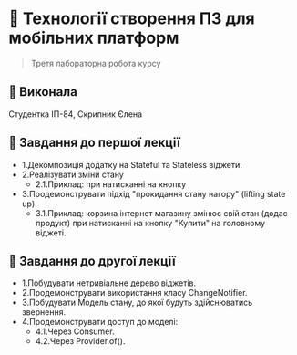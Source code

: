 # 📱 Технології створення ПЗ для мобільних платформ
> Третя лабораторна робота курсу

## 📝 Виконала
Студентка ІП-84, Скрипник Єлена

## 📃 Завдання до першої лекції
- 1.Декомпозиція додатку на Stateful та Stateless віджети.
- 2.Реалізувати зміни стану
  - 2.1.Приклад: при натисканні на кнопку
- 3.Продемонструвати підхід "прокидання стану нагору" (lifting state up).
  - 3.1.Приклад: корзина інтернет магазину змінює свій стан (додає продукт) при натисканні   на кнопку "Купити" на головному віджеті.

## 📃 Завдання до другої лекції
- 1.Побудувати нетривіальне дерево віджетів.
- 2.Продемонструвати використання класу ChangeNotifier.
- 3.Побудувати Модель стану, до якої будуть здійснюватись звернення.
- 4.Продемонструвати доступ до моделі:
  - 4.1.Через Consumer.
  - 4.2.Через Provider.of().

